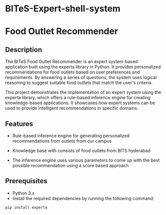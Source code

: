 # BITeS-Expert-shell-system

# Food Outlet Recommender


## Description

The BITeS Food Outlet Recommender is an expert system-based application built using the experta library in Python. It provides personalized recommendations for food outlets based on user preferences and requirements. By answering a series of questions, the system uses logical reasoning to suggest suitable food outlets that match the user's criteria.

This project demonstrates the implementation of an expert system using the experta library, which offers a rule-based inference engine for creating knowledge-based applications. It showcases how expert systems can be used to provide intelligent recommendations in specific domains.

## Features

- Rule-based inference engine for generating personalized recommendations from outlets from our campus
  
- Knowledge base with consists of food outlets from BITS hyderabad

- The inference engine uses various parameters to come up with the best possible recommendation using a score based approach 

## Prerequisites

- Python 3.x
- Install the required dependencies by running the following command:
 
```bash
pip install experta
```
